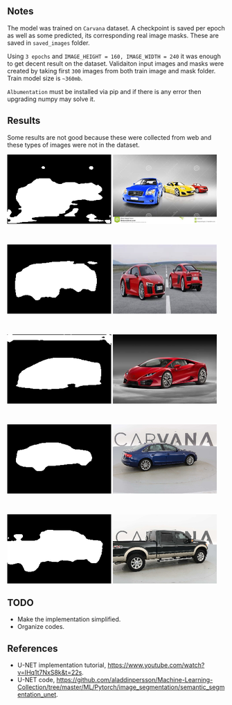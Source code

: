 ## Notes

The model was trained on `Carvana` dataset. A checkpoint is saved per epoch as well as some predicted, its corresponding real image masks. These are saved in `saved_images` folder. 

Using `3 epochs` and `IMAGE_HEIGHT = 160, IMAGE_WIDTH = 240` it was enough to get decent result on the dataset. Validaiton input images and masks were created by taking first `300` images from both train image and mask folder. Train model size is `~360mb`.

`Albumentation` must be installed via pip and if there is any error then upgrading numpy may solve it.

## Results

Some results are not good because these were collected from web and these types of images were not in the dataset.

![Mask](results/a1.png "Mask")
![Image](results/a2.png "Image")

<br>

![Mask](results/b1.png "Mask")
![Image](results/b2.png "Image")

<br>

![Mask](results/c1.png "Mask")
![Image](results/c2.png "Image")

<br>

![Mask](results/d1.png "Mask")
![Image](results/d2.png "Image")

<br>

![Mask](results/e1.png "Mask")
![Image](results/e2.png "Image")


## TODO

- Make the implementation simplified.
- Organize codes.

## References

- U-NET implementation tutorial, https://www.youtube.com/watch?v=IHq1t7NxS8k&t=22s.
- U-NET code, https://github.com/aladdinpersson/Machine-Learning-Collection/tree/master/ML/Pytorch/image_segmentation/semantic_segmentation_unet.
